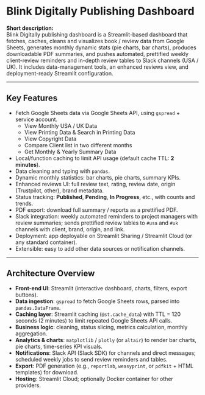 # Blink Digitally Publishing Dashboard

**Short description:**  
Blink Digitally publishing dashboard is a Streamlit-based dashboard that fetches, caches, cleans and visualizes book / review data from Google Sheets, generates monthly dynamic stats (pie charts, bar charts), produces downloadable PDF summaries, and pushes automated, prettified weekly client-review reminders and in-depth review tables to Slack channels (USA / UK). It includes data-management tools, an enhanced reviews view, and deployment-ready Streamlit configuration.

---

## Key Features
- Fetch Google Sheets data via Google Sheets API, using `gspread` + service account.
  - View Monthly USA / UK Data
  - View Printing Data & Search in Printing Data
  - View Copyright Data
  - Compare Client list in two different months
  - Get Monthly & Yearly Summary Data
- Local/function caching to limit API usage (default cache TTL: **2 minutes**).  
- Data cleaning and typing with `pandas`.  
- Dynamic monthly statistics: bar charts, pie charts, summary KPIs.  
- Enhanced reviews UI: full review text, rating, review date, origin (Trustpilot, other), brand metadata.  
- Status tracking: **Published**, **Pending**, **In Progress**, etc., with counts and trends.  
- PDF export: download full summary / reports as a prettified PDF.  
- Slack integration: weekly automated reminders to project managers with review summaries; sends prettified review tables to `#usa` and `#uk` channels with client, brand, origin, and link.  
- Deployment: app deployable on Streamlit Sharing / Streamlit Cloud (or any standard container).  
- Extensible: easy to add other data sources or notification channels.  

---

## Architecture Overview
- **Front-end UI**: Streamlit (interactive dashboard, charts, filters, export buttons).  
- **Data ingestion**: `gspread` to fetch Google Sheets rows, parsed into `pandas.DataFrame`.  
- **Caching layer**: Streamlit caching (`@st.cache_data`) with TTL = 120 seconds (2 minutes) to limit repeated Google Sheets API calls.  
- **Business logic**: cleaning, status slicing, metrics calculation, monthly aggregation.  
- **Analytics & charts**: `matplotlib` / `plotly` (or `altair`) to render bar charts, pie charts, time-series KPI visuals.  
- **Notifications**: Slack API (Slack SDK) for channels and direct messages; scheduled weekly jobs to send review reminders and tables.  
- **Export**: PDF generation (e.g., `reportlab`, `weasyprint`, or `pdfkit` + HTML templates) for download.  
- **Hosting**: Streamlit Cloud; optionally Docker container for other providers.  
